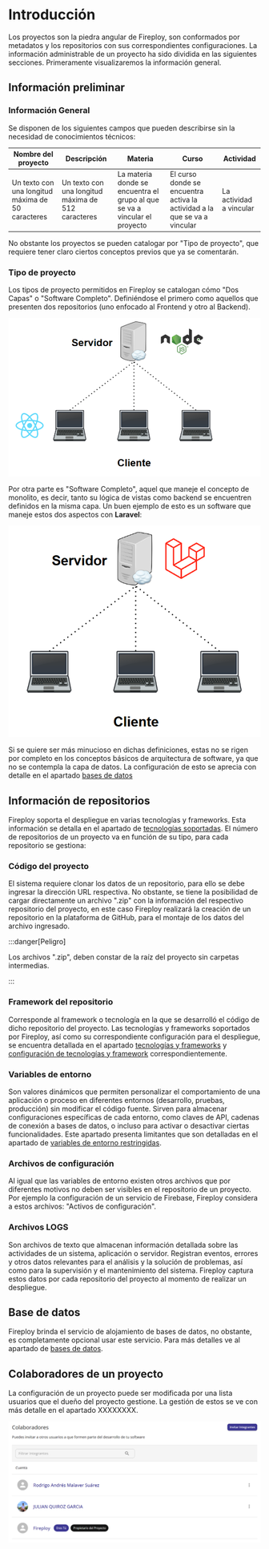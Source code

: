 # Introducción

Los proyectos son la piedra angular de Fireploy, son conformados por metadatos y los repositorios con sus correspondientes configuraciones. La información administrable de un proyecto ha sido dividida en las siguientes secciones. Primeramente visualizaremos la información general.

## Información preliminar

### Información General

Se disponen de los siguientes campos que pueden describirse sin la necesidad de conocimientos técnicos:

| Nombre del proyecto                                | Descripción | Materia | Curso | Actividad |
| -------------------------------------------------- | ----------- | ------- |-------|-----------|
| Un texto con una longitud máxima de 50 caracteres  | Un texto con una longitud máxima de 512 caracteres   | La materia donde se encuentra el grupo al que se va a vincular el proyecto    | El curso donde se encuentra activa la actividad a la que se va a vincular | La actividad a vincular |

No obstante los proyectos se pueden catalogar por "Tipo de proyecto", que requiere tener claro ciertos conceptos previos que ya se comentarán.

### Tipo de proyecto

Los tipos de proyecto permitidos en Fireploy se catalogan cómo "Dos Capas" o "Software Completo". Definiéndose el primero como aquellos que presenten dos repositorios (uno enfocado al Frontend y otro al Backend).

![arquitectura dos capas](image-2.png)

Por otra parte es "Software Completo", aquel que maneje el concepto de monolito, es decir, tanto su lógica de vistas como backend se encuentren definidos en la misma capa. Un buen ejemplo de esto es un software que maneje estos dos aspectos con **Laravel**:

![arquitectura software completo](image-4.png)

Si se quiere ser más minucioso en dichas definiciones, estas no se rigen por completo en los conceptos básicos de arquitectura de software, ya que no se contempla la capa de datos. La configuración de esto se aprecia con detalle en el apartado [bases de datos](/docs/proyecto/bases-de-datos)


## Información de repositorios

Fireploy soporta el despliegue en varias tecnologías y frameworks. Esta información se detalla en el apartado de [tecnologías soportadas](/docs/proyecto/tecnologias-soportadas.md). El número de repositorios de un proyecto va en función de su tipo, para cada repositorio se gestiona:

### Código del proyecto

El sistema requiere clonar los datos de un repositorio, para ello se debe ingresar la dirección URL respectiva. No obstante, se tiene la posibilidad de cargar directamente un archivo ".zip" con la información del respectivo repositorio del proyecto, en este caso Fireploy realizará la creación de un repositorio en la plataforma de GitHub, para el montaje de los datos del archivo ingresado.

:::danger[Peligro]

Los archivos ".zip", deben constar de la raíz del proyecto sin carpetas intermedias.

:::

### Framework del repositorio

Corresponde al framework o tecnología en la que se desarrolló el código de dicho repositorio del proyecto. Las tecnologías y frameworks soportados por Fireploy, así como su correspondiente configuración para el despliegue, se encuentra detallada en el apartado [tecnologías y frameworks](/docs/proyecto/tecnologias-y-frameworks.md) y [configuración de tecnologías y framework](/docs//proyecto/configuraciones.md) correspondientemente.

### Variables de entorno

Son valores dinámicos que permiten personalizar el comportamiento de una aplicación o proceso en diferentes entornos (desarrollo, pruebas, producción) sin modificar el código fuente. Sirven para almacenar configuraciones específicas de cada entorno, como claves de API, cadenas de conexión a bases de datos, o incluso para activar o desactivar ciertas funcionalidades. Este apartado presenta limitantes que son detalladas en el apartado de [variables de entorno restringidas](/docs/proyecto/variables-restringidas.md).

### Archivos de configuración

Al igual que las variables de entorno existen otros archivos que por diferentes motivos no deben ser visibles en el repositorio de un proyecto. Por ejemplo la configuración de un servicio de Firebase, Fireploy considera a estos archivos: "Activos de configuración".

### Archivos LOGS

Son archivos de texto que almacenan información detallada sobre las actividades de un sistema, aplicación o servidor. Registran eventos, errores y otros datos relevantes para el análisis y la solución de problemas, así como para la supervisión y el mantenimiento del sistema. Fireploy captura estos datos por cada repositorio del proyecto al momento de realizar un despliegue.

## Base de datos

Fireploy brinda el servicio de alojamiento de bases de datos, no obstante, es completamente opcional usar este servicio. Para más detalles ve al apartado de [bases de datos](/docs/proyecto/bases-de-datos.md).

## Colaboradores de un proyecto

La configuración de un proyecto puede ser modificada por una lista usuarios que el dueño del proyecto gestione. La gestión de estos se ve con más detalle en el apartado XXXXXXXX.

![colaboradores proyecto](image.png)




    

